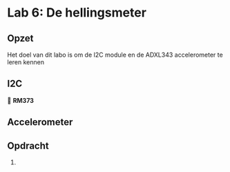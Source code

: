# Lab 6: De hellingsmeter

## Opzet

Het doel van dit labo is om de I2C module en de ADXL343 accelerometer te leren kennen

## I2C

📌 **RM373**


## Accelerometer


## Opdracht

1. 

